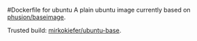 #Dockerfile for ubuntu
A plain ubuntu image currently based on [phusion/baseimage](https://github.com/phusion/baseimage-docker).

Trusted build: [mirkokiefer/ubuntu-base](https://index.docker.io/u/mirkokiefer/ubuntu-base/).